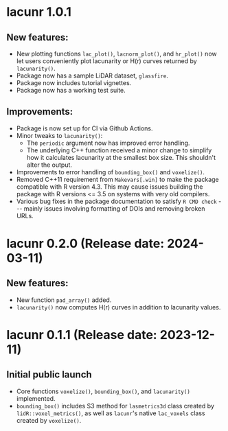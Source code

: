 # lacunr 1.0.1

## New features:

* New plotting functions `lac_plot()`, `lacnorm_plot()`, and `hr_plot()` now let users conveniently plot lacunarity or H(r) curves returned by `lacunarity()`.
* Package now has a sample LiDAR dataset, `glassfire`.
* Package now includes tutorial vignettes.
* Package now has a working test suite.

## Improvements:

* Package is now set up for CI via Github Actions.
* Minor tweaks to `lacunarity()`:
    - The `periodic` argument now has improved error handling.
    - The underlying C++ function received a minor change to simplify how it calculates lacunarity at the smallest box size. This shouldn't alter the output.
* Improvements to error handling of `bounding_box()` and `voxelize()`.
* Removed C++11 requirement from `Makevars[.win]` to make the package compatible with R version 4.3. This may cause issues building the package with R versions <= 3.5 on systems with very old compilers.
* Various bug fixes in the package documentation to satisfy `R CMD check` --- mainly issues involving formatting of DOIs and removing broken URLs.

# lacunr 0.2.0 (Release date: 2024-03-11)

## New features:

* New function `pad_array()` added.
* `lacunarity()` now computes H(r) curves in addition to lacunarity values.

# lacunr 0.1.1 (Release date: 2023-12-11)

## Initial public launch

* Core functions `voxelize()`, `bounding_box()`, and `lacunarity()` implemented.
* `bounding_box()` includes S3 method for `lasmetrics3d` class created by `lidR::voxel_metrics()`, as well as `lacunr`'s native `lac_voxels` class created by `voxelize()`.
